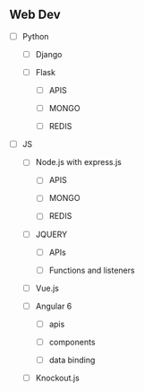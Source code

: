## Web Dev

- [ ] Python

  - [ ] Django

  - [ ] Flask

    - [ ] APIS

    - [ ] MONGO

    - [ ] REDIS

- [ ] JS

  - [ ] Node.js with express.js

    - [ ] APIS

    - [ ] MONGO

    - [ ] REDIS

  - [ ] JQUERY

    - [ ] APIs

    - [ ] Functions and listeners

  - [ ] Vue.js

  - [ ] Angular 6

    - [ ] apis

    - [ ] components

    - [ ] data binding

  - [ ] Knockout.js
